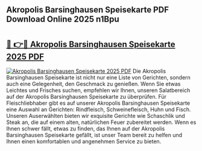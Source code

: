 ## Akropolis Barsinghausen Speisekarte PDF Download Online 2025 n1Bpu

# <h2><a href="http://gc8l3ky.nevu.top/?p=Akropolis+Barsinghausen+Speisekarte">🔗 👉🔴 Akropolis Barsinghausen Speisekarte 2025 PDF</a></h2>

[![Akropolis Barsinghausen Speisekarte 2025 PDF](https://i.imgur.com/dBaPXMq.png)](http://gc8l3ky.nevu.top/?p=Akropolis+Barsinghausen+Speisekarte)
Die Akropolis Barsinghausen Speisekarte ist nicht nur eine Liste von Gerichten, sondern auch eine Gelegenheit, den Geschmack zu genießen. Wenn Sie etwas Leichtes und Frisches suchen, empfehlen wir Ihnen, unseren Salatbereich auf der Akropolis Barsinghausen Speisekarte zu überprüfen. Für Fleischliebhaber gibt es auf unserer Akropolis Barsinghausen Speisekarte eine Auswahl an Gerichten: Rindfleisch, Schweinefleisch, Huhn und Fisch. Unseren Auserwählten bieten wir exquisite Gerichte wie Schaschlik und Steak an, die auf einem alten, natürlichen Feuer zubereitet werden. Wenn es Ihnen schwer fällt, etwas zu finden, das Ihnen auf der Akropolis Barsinghausen Speisekarte gefällt, ist unser Team bereit zu helfen und Ihnen einen komfortablen und angenehmen Service zu bieten.
